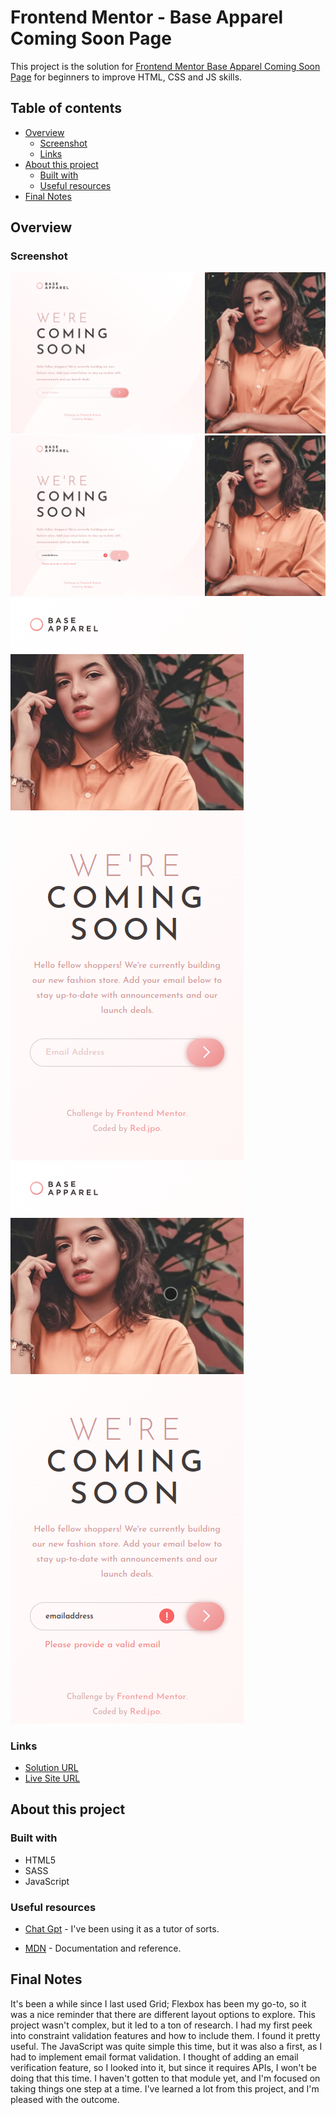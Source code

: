 # Frontend Mentor - Base Apparel Coming Soon Page

This project is the solution for [Frontend Mentor Base Apparel Coming Soon Page](https://www.frontendmentor.io/challenges/base-apparel-coming-soon-page-5d46b47f8db8a7063f9331a0/hub) for beginners to improve HTML, CSS and JS skills.

## Table of contents

- [Overview](#overview)
  - [Screenshot](#screenshot)
  - [Links](#links)
- [About this project](#about-this-project)
  - [Built with](#built-with)
  - [Useful resources](#useful-resources)
- [Final Notes](#final-notes)

## Overview

### Screenshot

![](/images/Screenshot2023-05-09Desktop.png) ![](/images/Screenshot2023-05-09DesktopActive.png)
![](/images/Screenshot2023-05-09Mobile.png) ![](/images/Screenshot2023-05-09MobileActive.png)

### Links

- [Solution URL](https://github.com/red-jpo/base-apparel-coming-soon-solution)
- [Live Site URL](https://red-jpo.github.io/base-apparel-coming-soon-solution/)

## About this project

### Built with

- HTML5
- SASS
- JavaScript

### Useful resources

- [Chat Gpt](https://chat.openai.com/) - I've been using it as a tutor of sorts.

- [MDN](https://developer.mozilla.org/en-US/) - Documentation and reference.

## Final Notes

It's been a while since I last used Grid; Flexbox has been my go-to, so it was a nice reminder that there are different layout options to explore. This project wasn't complex, but it led to a ton of research. I had my first peek into constraint validation features and how to include them. I found it pretty useful. The JavaScript was quite simple this time, but it was also a first, as I had to implement email format validation. I thought of adding an email verification feature, so I looked into it, but since it requires APIs, I won't be doing that this time. I haven't gotten to that module yet, and I'm focused on taking things one step at a time. I've learned a lot from this project, and I'm pleased with the outcome.
